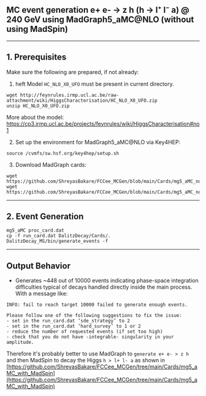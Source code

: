 ## MC event generation e+ e- → z h (h → l⁺ l⁻ a) @ 240 GeV using MadGraph5_aMC@NLO (without using MadSpin)

---

## 1. Prerequisites

Make sure the following are prepared, if not already:

1. heft Model `HC_NLO_X0_UFO` must be present in current directory.

```
wget http://feynrules.irmp.ucl.ac.be/raw-attachment/wiki/HiggsCharacterisation/HC_NLO_X0_UFO.zip
unzip HC_NLO_X0_UFO.zip
```
More about the model: https://cp3.irmp.ucl.ac.be/projects/feynrules/wiki/HiggsCharacterisation#no1

2. Set up the environment for MadGraph5_aMC@NLO via Key4HEP:

```
source /cvmfs/sw.hsf.org/key4hep/setup.sh
```

3. Download MadGraph cards:
```
wget https://github.com/ShreyasBakare/FCCee_MCGen/blob/main/Cards/mg5_aMC_no_MadSpin/proc_card.dat
wget https://github.com/ShreyasBakare/FCCee_MCGen/blob/main/Cards/mg5_aMC_no_MadSpin/run_card.dat
``` 

---

## 2. Event Generation

```
mg5_aMC proc_card.dat
cp -f run_card.dat DalitzDecay/Cards/.
DalitzDecay_MS/bin/generate_events -f
```

---

## Output Behavior

- Generates ~448 out of 10000 events indicating phase-space integration difficulties typical of decays handled directly inside the main process. With a message like: 
```
INFO: fail to reach target 10000 failed to generate enough events.

Please follow one of the following suggestions to fix the issue:
- set in the run_card.dat ‘sde_strategy’ to 2
- set in the run_card.dat ‘hard_survey’ to 1 or 2
- reduce the number of requested events (if set too high)
- check that you do not have -integrable- singularity in your amplitude.
```

Therefore it's probably better to use MadGraph to `generate e+ e- > z h` and then MadSpin to decay the Higgs `h > l+ l- a` as shown in [https://github.com/ShreyasBakare/FCCee_MCGen/tree/main/Cards/mg5_aMC_with_MadSpin](https://github.com/ShreyasBakare/FCCee_MCGen/tree/main/Cards/mg5_aMC_with_MadSpin)